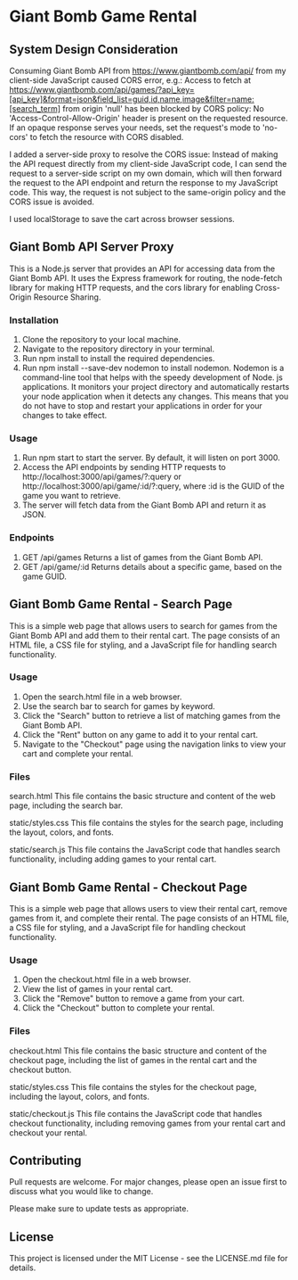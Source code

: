 # Giant Bomb Game Rental

## System Design Consideration
Consuming Giant Bomb API from https://www.giantbomb.com/api/ from my client-side JavaScript caused CORS error, e.g.: Access to fetch at https://www.giantbomb.com/api/games/?api_key=[api_key]&format=json&field_list=guid,id,name,image&filter=name:[search_term] from origin 'null' has been blocked by CORS policy: No 'Access-Control-Allow-Origin' header is present on the requested resource. If an opaque response serves your needs, set the request's mode to 'no-cors' to fetch the resource with CORS disabled.

I added a server-side proxy to resolve the CORS issue: Instead of making the API request directly from my client-side JavaScript code, I can send the request to a server-side script on my own domain, which will then forward the request to the API endpoint and return the response to my JavaScript code. This way, the request is not subject to the same-origin policy and the CORS issue is avoided.

I used localStorage to save the cart across browser sessions. 

## Giant Bomb API Server Proxy
This is a Node.js server that provides an API for accessing data from the Giant Bomb API. It uses the Express framework for routing, the node-fetch library for making HTTP requests, and the cors library for enabling Cross-Origin Resource Sharing.

### Installation
1. Clone the repository to your local machine.
2. Navigate to the repository directory in your terminal.
3. Run npm install to install the required dependencies.
4. Run npm install --save-dev nodemon to install nodemon.
Nodemon is a command-line tool that helps with the speedy development of Node. js applications. It monitors your project directory and automatically restarts your node application when it detects any changes. This means that you do not have to stop and restart your applications in order for your changes to take effect.

### Usage
1. Run npm start to start the server. By default, it will listen on port 3000.
2. Access the API endpoints by sending HTTP requests to http://localhost:3000/api/games/?:query or http://localhost:3000/api/game/:id/?:query, where :id is the GUID of the game you want to retrieve.
3. The server will fetch data from the Giant Bomb API and return it as JSON.

### Endpoints
1. GET /api/games
Returns a list of games from the Giant Bomb API.
2. GET /api/game/:id
Returns details about a specific game, based on the game GUID.

## Giant Bomb Game Rental - Search Page
This is a simple web page that allows users to search for games from the Giant Bomb API and add them to their rental cart. The page consists of an HTML file, a CSS file for styling, and a JavaScript file for handling search functionality.

### Usage
1. Open the search.html file in a web browser.
2. Use the search bar to search for games by keyword.
3. Click the "Search" button to retrieve a list of matching games from the Giant Bomb API.
4. Click the "Rent" button on any game to add it to your rental cart.
5. Navigate to the "Checkout" page using the navigation links to view your cart and complete your rental.

### Files
search.html
This file contains the basic structure and content of the web page, including the search bar.

static/styles.css
This file contains the styles for the search page, including the layout, colors, and fonts.

static/search.js
This file contains the JavaScript code that handles search functionality, including adding games to your rental cart.

## Giant Bomb Game Rental - Checkout Page
This is a simple web page that allows users to view their rental cart, remove games from it, and complete their rental. The page consists of an HTML file, a CSS file for styling, and a JavaScript file for handling checkout functionality.

### Usage
1. Open the checkout.html file in a web browser.
2. View the list of games in your rental cart.
3. Click the "Remove" button to remove a game from your cart.
4. Click the "Checkout" button to complete your rental.

### Files
checkout.html
This file contains the basic structure and content of the checkout page, including the list of games in the rental cart and the checkout button.

static/styles.css
This file contains the styles for the checkout page, including the layout, colors, and fonts.

static/checkout.js
This file contains the JavaScript code that handles checkout functionality, including removing games from your rental cart and checkout your rental.

## Contributing
Pull requests are welcome. For major changes, please open an issue first to discuss what you would like to change.

Please make sure to update tests as appropriate.

## License
This project is licensed under the MIT License - see the LICENSE.md file for details.
